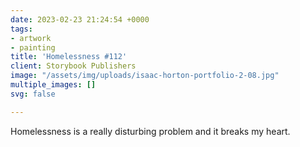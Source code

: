 ```yaml
---
date: 2023-02-23 21:24:54 +0000
tags:
- artwork
- painting
title: 'Homelessness #112'
client: Storybook Publishers
image: "/assets/img/uploads/isaac-horton-portfolio-2-08.jpg"
multiple_images: []
svg: false

---
```

Homelessness is a really disturbing problem and it breaks my heart.